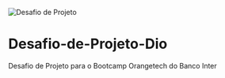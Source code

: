![Desafio de Projeto](veronicamoraesbr/main/Desafio-de-Projeto-Dio/DIO.png)

# Desafio-de-Projeto-Dio
Desafio de Projeto para o Bootcamp Orangetech do Banco Inter
